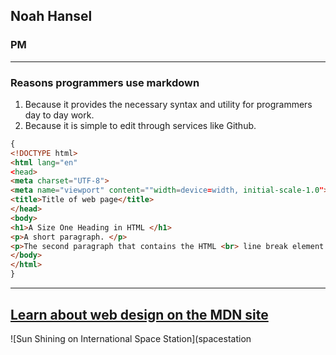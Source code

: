 ## Noah Hansel
### PM
---

### Reasons programmers use markdown
1. Because it provides the necessary syntax and utility for programmers day to day work.
2. Because it is simple to edit through services like Github.

```html
{
<!DOCTYPE html>
<html lang="en"
<head>
<meta charset="UTF-8">
<meta name="viewport" content=""width=device=width, initial-scale-1.0">
<title>Title of web page</title>
</head>
<body>
<h1>A Size One Heading in HTML </h1>
<p>A short paragraph. </p>
<p>The second paragraph that contains the HTML <br> line break element. </p>
</body>
</html>
}
```
---
[Learn about web design on the MDN site](https://developer.mozilla.org/en-US/)
---
![Sun Shining on International Space Station](spacestation
